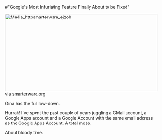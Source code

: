 #"Google's Most Infuriating Feature Finally About to be Fixed"


 <div class="posterous_bookmarklet_entry">
 <div class='p_embed p_image_embed'>
<a href="http://getfile1.posterous.com/getfile/files.posterous.com/conoroneill/nbontleHbytDqvuzGvfnadAcCslmtskzBrAsbnadsxyFgCbFmrftaskznfGC/media_httpsmarterware_EjzoH.png.scaled1000.png"><img alt="Media_httpsmarterware_ejzoh" height="255" src="http://getfile1.posterous.com/getfile/files.posterous.com/conoroneill/nbontleHbytDqvuzGvfnadAcCslmtskzBrAsbnadsxyFgCbFmrftaskznfGC/media_httpsmarterware_EjzoH.png.scaled500.png" width="500" /></a>
</div>


<div class="posterous_quote_citation">via <a href="http://smarterware.org/6394/google-apps-vs-google-accounts-resolution-coming?utm_source=feedburner&amp;utm_medium=feed&amp;utm_campaign=Feed%3A+Smarterware+%28Smarterware%29&amp;utm_content=Google+Reader">smarterware.org</a></div>
 <p>Gina has the full low-down. 
</p><p>Hurrah! I've spent the past couple of years juggling a GMail account, a Google Apps account and a Google Account with the same email address as the Google Apps Account. A total mess.
</p><p>About bloody time.</p></div>
 